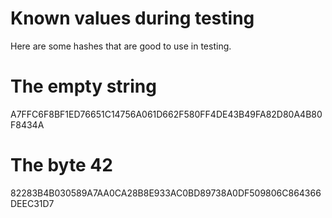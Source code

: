 Known values during testing
===========================
Here are some hashes that are good to use in testing.

# The empty string
A7FFC6F8BF1ED76651C14756A061D662F580FF4DE43B49FA82D80A4B80F8434A

# The byte 42
82283B4B030589A7AA0CA28B8E933AC0BD89738A0DF509806C864366DEEC31D7